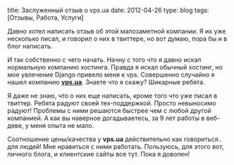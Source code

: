 title: Заслуженный отзыв о vps.ua
date: 2012-04-26
type: blog
tags: [Отзывы, Работа, Услуги]

Давно хотел написать отзыв об этой малозаметной компании. Я их уже несколько писал, и говорил о них в твиттере, но вот думаю, пора бы и в блог написать.

И так собственно с чего начать. Начну с того что я давно искал нормальную компанию хостинга. Правда я искал обычный хостинг, но мое увлечение Django привело меня к vps. Совершенно случайно я нашел компанию **[vps.ua](http://vps.ua)**. Знаете что я скажу? Шикарные ребята. 

Я даже не знаю, что о них еще написать, кроме того что уже писал в твиттер. Ребята радуют своей тех-поддержкой. Просто невыносимо радуют! Проблемы с ними решаются быстрее чем с любой другой компанией. А как вы наверное догадываетесь, за 9 лет работы в веб-деве, у меня опыта не мало. 

Соотношение цены/качества у **vps.ua** действительно как говориться.. для людей! Мне нравиться с ними работать. Пользуюсь, для этого вот, личного блога, и клиентские сайты все тут. Пока я доволен!